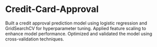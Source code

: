 # Credit-Card-Approval
Built a credit approval prediction model using logistic regression and GridSearchCV for hyperparameter tuning. Applied feature scaling to enhance model performance. Optimized and validated the model using cross-validation techniques.
